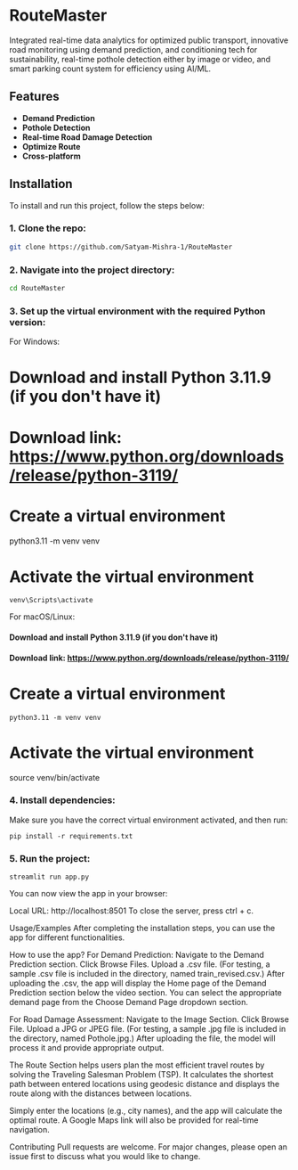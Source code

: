 # RouteMaster 

Integrated real-time data analytics for optimized public transport, innovative road monitoring using demand prediction, and conditioning tech for sustainability, real-time pothole detection either by image or video, and smart parking count system for efficiency using AI/ML.

## Features

- **Demand Prediction**
- **Pothole Detection**
- **Real-time Road Damage Detection**
- **Optimize Route**
- **Cross-platform**

## Installation

To install and run this project, follow the steps below:

### 1. Clone the repo:

```bash
git clone https://github.com/Satyam-Mishra-1/RouteMaster
```

### 2. Navigate into the project directory:
```bash
cd RouteMaster
```

### 3. Set up the virtual environment with the required Python version:
For Windows:

# Download and install Python 3.11.9 (if you don't have it)
# Download link: https://www.python.org/downloads/release/python-3119/

# Create a virtual environment
python3.11 -m venv venv

# Activate the virtual environment
```
venv\Scripts\activate
```
For macOS/Linux:

#### Download and install Python 3.11.9 (if you don't have it)
#### Download link: https://www.python.org/downloads/release/python-3119/

# Create a virtual environment
```
python3.11 -m venv venv
```

# Activate the virtual environment
source venv/bin/activate
### 4. Install dependencies:
Make sure you have the correct virtual environment activated, and then run:

```
pip install -r requirements.txt
```

### 5. Run the project:
```
streamlit run app.py
```
You can now view the app in your browser:

Local URL: http://localhost:8501
To close the server, press ctrl + c.

Usage/Examples
After completing the installation steps, you can use the app for different functionalities.

How to use the app?
For Demand Prediction:
Navigate to the Demand Prediction section.
Click Browse Files.
Upload a .csv file. (For testing, a sample .csv file is included in the directory, named train_revised.csv.)
After uploading the .csv, the app will display the Home page of the Demand Prediction section below the video section.
You can select the appropriate demand page from the Choose Demand Page dropdown section.


For Road Damage Assessment:
Navigate to the Image Section.
Click Browse File.
Upload a JPG or JPEG file. (For testing, a sample .jpg file is included in the directory, named Pothole.jpg.)
After uploading the file, the model will process it and provide appropriate output.

The Route Section helps users plan the most efficient travel routes by solving the Traveling Salesman Problem (TSP). It calculates the shortest path between entered locations using geodesic distance and displays the route along with the distances between locations.

Simply enter the locations (e.g., city names), and the app will calculate the optimal route. A Google Maps link will also be provided for real-time navigation.



Contributing
Pull requests are welcome. For major changes, please open an issue first to discuss what you would like to change.
